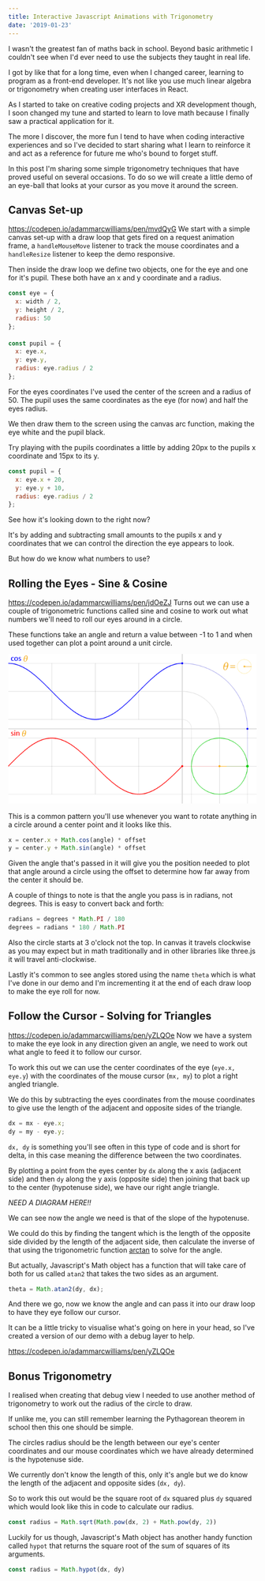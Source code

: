 ```yaml
---
title: Interactive Javascript Animations with Trigonometry
date: '2019-01-23'
---
```


I wasn't the greatest fan of maths back in school. Beyond basic arithmetic I couldn't see when I'd ever need to use the subjects they taught in real life.

I got by like that for a long time, even when I changed career, learning to program as a front-end developer. It's not like you use much linear algebra or trigonometry when creating user interfaces in React.

As I started to take on creative coding projects and XR development though, I soon changed my tune and started to learn to love math because I finally saw a practical application for it.

The more I discover, the more fun I tend to have when coding interactive experiences and so I've decided to start sharing what I learn to reinforce it and act as a reference for future me who's bound to forget stuff.

In this post I'm sharing some simple trigonometry techniques that have proved useful on several occasions. To do so we will create a little demo of an eye-ball that looks at your cursor as you move it around the screen.


## Canvas Set-up

https://codepen.io/adammarcwilliams/pen/mvdQyG
We start with a simple canvas set-up with a draw loop that gets fired on a request animation frame, a `handleMouseMove` listener to track the mouse coordinates and a `handleResize` listener to keep the demo responsive.

Then inside the draw loop we define two objects, one for the eye and one for it's pupil. These both have an x and y coordinate and a radius.

``` javascript
const eye = {
  x: width / 2,
  y: height / 2,
  radius: 50
};

const pupil = {
  x: eye.x,
  y: eye.y,
  radius: eye.radius / 2
};
```

For the eyes coordinates I've used the center of the screen and a radius of 50. The pupil uses the same coordinates as the eye (for now) and half the eyes radius.

We then draw them to the screen using the canvas arc function, making the eye white and the pupil black.

Try playing with the pupils coordinates a little by adding 20px to the pupils x coordinate and 15px to its y.

``` javascript
const pupil = {
  x: eye.x + 20,
  y: eye.y + 10,
  radius: eye.radius / 2
};
```

See how it's looking down to the right now? 

It's by adding and subtracting small amounts to the pupils x and y coordinates that we can control the direction the eye appears to look.

But how do we know what numbers to use?



## Rolling the Eyes - Sine & Cosine

https://codepen.io/adammarcwilliams/pen/jdOeZJ
Turns out we can use a couple of trigonometric functions called sine and cosine to work out what numbers we'll need to roll our eyes around in a circle.

These functions take an angle and return a value between -1 to 1 and when used together can plot a point around a unit circle.

[![Sine Cosine Relationship](./Circle_cos_sin.gif)](https://commons.wikimedia.org/wiki/File:Circle_cos_sin.gif)

This is a common pattern you'll use whenever you want to rotate anything in a circle around a center point and it looks like this.

``` javascript
x = center.x + Math.cos(angle) * offset
y = center.y + Math.sin(angle) * offset
```

Given the angle that's passed in it will give you the position needed to plot that angle around a circle using the offset to determine how far away from the center it should be.



A couple of things to note is that the angle you pass is in radians, not degrees. This is easy to convert back and forth:

```javascript
radians = degrees * Math.PI / 180
degrees = radians * 180 / Math.PI
```

Also the circle starts at 3 o'clock not the top. In canvas it travels clockwise as you may expect but in math traditionally and in other libraries like three.js it will travel anti-clockwise.

Lastly it's common to see angles stored using the name `theta` which is what I've done in our demo and I'm incrementing it at the end of each draw loop to make the eye roll for now.


## Follow the Cursor - Solving for Triangles

https://codepen.io/adammarcwilliams/pen/yZLQOe
Now we have a system to make the eye look in any direction given an angle, we need to work out what angle to feed it to follow our cursor.

To work this out we can use the center coordinates of the eye (`eye.x, eye.y`) with the coordinates of the mouse cursor (`mx, my`) to plot a right angled triangle.

We do this by subtracting the eyes coordinates from the mouse coordinates to give use the length of the adjacent and opposite sides of the triangle.
```javascript
dx = mx - eye.x;
dy = my - eye.y;
```
`dx, dy` is something you'll see often in this type of code and is short for delta, in this case meaning the difference between the two coordinates.

By plotting a point from the eyes center by `dx` along the x axis (adjacent side) and then `dy` along the y axis (opposite side) then joining that back up to the center (hypotenuse side), we have our right angle triangle.

*NEED A DIAGRAM HERE!!*

We can see now the angle we need is that of the slope of the hypotenuse.

We could do this by finding the tangent which is the length of the opposite side divided by the length of the adjacent side, then calculate the inverse of that using the trigonometric function [arctan](https://www.mathopenref.com/arctan.html) to solve for the angle.

But actually, Javascript's Math object has a function that will take care of both for us called `atan2` that takes the two sides as an argument.
```javascript
theta = Math.atan2(dy, dx);
```

And there we go, now we know the angle and can pass it into our draw loop to have they eye follow our cursor.

It can be a little tricky to visualise what's going on here in your head, so I've created a version of our demo with a debug layer to help.


https://codepen.io/adammarcwilliams/pen/yZLQOe

## Bonus Trigonometry

I realised when creating that debug view I needed to use another method of trigonometry to work out the radius of the circle to draw.

If unlike me, you can still remember learning the Pythagorean theorem in school then this one should be simple.

The circles radius should be the length between our eye's center coordinates and our mouse coordinates which we have already determined is the hypotenuse side.

We currently don't know the length of this, only it's angle but we do know the length of the adjacent and opposite sides (`dx, dy`).

So to work this out would be the square root of `dx` squared plus `dy` squared which would look like this in code to calculate our radius.

```javascript
const radius = Math.sqrt(Math.pow(dx, 2) + Math.pow(dy, 2))
```

Luckily for us though, Javascript's Math object has another handy function called `hypot` that returns the square root of the sum of squares of its arguments.

```javascript
const radius = Math.hypot(dx, dy)
```


